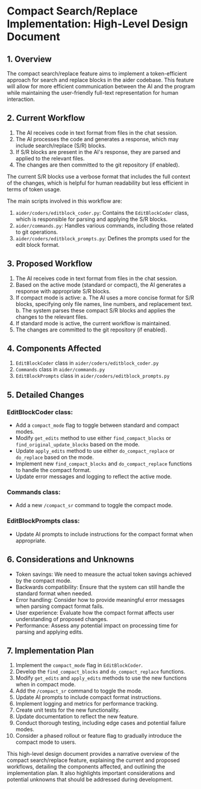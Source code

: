 # Compact Search/Replace Implementation: High-Level Design Document

## 1. Overview

The compact search/replace feature aims to implement a token-efficient approach for search and replace blocks in the aider codebase. This feature will allow for more efficient communication between the AI and the program while maintaining the user-friendly full-text representation for human interaction.

## 2. Current Workflow

1. The AI receives code in text format from files in the chat session.
2. The AI processes the code and generates a response, which may include search/replace (S/R) blocks.
3. If S/R blocks are present in the AI's response, they are parsed and applied to the relevant files.
4. The changes are then committed to the git repository (if enabled).

The current S/R blocks use a verbose format that includes the full context of the changes, which is helpful for human readability but less efficient in terms of token usage.

The main scripts involved in this workflow are:

1. `aider/coders/editblock_coder.py`: Contains the `EditBlockCoder` class, which is responsible for parsing and applying the S/R blocks.
2. `aider/commands.py`: Handles various commands, including those related to git operations.
3. `aider/coders/editblock_prompts.py`: Defines the prompts used for the edit block format.

## 3. Proposed Workflow

1. The AI receives code in text format from files in the chat session.
2. Based on the active mode (standard or compact), the AI generates a response with appropriate S/R blocks.
3. If compact mode is active:
   a. The AI uses a more concise format for S/R blocks, specifying only file names, line numbers, and replacement text.
   b. The system parses these compact S/R blocks and applies the changes to the relevant files.
4. If standard mode is active, the current workflow is maintained.
5. The changes are committed to the git repository (if enabled).

## 4. Components Affected

1. `EditBlockCoder` class in `aider/coders/editblock_coder.py`
2. `Commands` class in `aider/commands.py`
3. `EditBlockPrompts` class in `aider/coders/editblock_prompts.py`

## 5. Detailed Changes

### EditBlockCoder class:
- Add a `compact_mode` flag to toggle between standard and compact modes.
- Modify `get_edits` method to use either `find_compact_blocks` or `find_original_update_blocks` based on the mode.
- Update `apply_edits` method to use either `do_compact_replace` or `do_replace` based on the mode.
- Implement new `find_compact_blocks` and `do_compact_replace` functions to handle the compact format.
- Update error messages and logging to reflect the active mode.

### Commands class:
- Add a new `/compact_sr` command to toggle the compact mode.

### EditBlockPrompts class:
- Update AI prompts to include instructions for the compact format when appropriate.

## 6. Considerations and Unknowns

- Token savings: We need to measure the actual token savings achieved by the compact mode.
- Backwards compatibility: Ensure that the system can still handle the standard format when needed.
- Error handling: Consider how to provide meaningful error messages when parsing compact format fails.
- User experience: Evaluate how the compact format affects user understanding of proposed changes.
- Performance: Assess any potential impact on processing time for parsing and applying edits.

## 7. Implementation Plan

1. Implement the `compact_mode` flag in `EditBlockCoder`.
2. Develop the `find_compact_blocks` and `do_compact_replace` functions.
3. Modify `get_edits` and `apply_edits` methods to use the new functions when in compact mode.
4. Add the `/compact_sr` command to toggle the mode.
5. Update AI prompts to include compact format instructions.
6. Implement logging and metrics for performance tracking.
7. Create unit tests for the new functionality.
8. Update documentation to reflect the new feature.
9. Conduct thorough testing, including edge cases and potential failure modes.
10. Consider a phased rollout or feature flag to gradually introduce the compact mode to users.

This high-level design document provides a narrative overview of the compact search/replace feature, explaining the current and proposed workflows, detailing the components affected, and outlining the implementation plan. It also highlights important considerations and potential unknowns that should be addressed during development.
